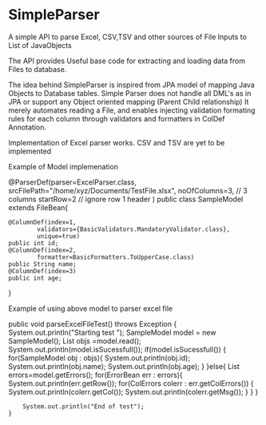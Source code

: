 SimpleParser
============

A simple API to parse Excel, CSV,TSV and other sources of File Inputs to List of JavaObjects

The API provides Useful base code for extracting and loading data from Files to database.

The idea behind SimpleParser is inspired from JPA model of mapping Java Objects to Database tables. 
Simple Parser does not handle all DML's as in JPA or support any Object oriented mapping (Parent Child relationship)
It merely automates reading a File, and enables injecting validation formating rules for each column through 
validators and formatters in ColDef Annotation.


Implementation of Excel parser works. CSV and TSV are yet to be implemented

Example of Model implemenation 

@ParserDef(parser=ExcelParser.class,
srcFilePath="/home/xyz/Documents/TestFile.xlsx",
noOfColumns=3, // 3 columns
startRow=2 // ignore row 1 header
)
public class SampleModel extends FileBean<SampleModel>{

	@ColumnDef(index=1, 
			validators={BasicValidators.MandatoryValidator.class},
			unique=true)
	public int id;
	@ColumnDef(index=2,
			formatter=BasicFormatters.ToUpperCase.class)
	public String name;
	@ColumnDef(index=3)
	public int age;

}

Example of using above model to parser excel file

 public void parseExcelFileTest() throws Exception
    {
    	System.out.println("Starting test ");
    	SampleModel model = new SampleModel();
    	List<SampleModel> objs =model.read();
    	System.out.println(model.isSucessfull());
    	if(model.isSucessfull())
    	{
    		for(SampleModel obj : objs){
        		System.out.println(obj.id);
        		System.out.println(obj.name);
        		System.out.println(obj.age);
        	}
    	}else{
    		List<ErrorBean> errors=model.getErrors();
    		for(ErrorBean err : errors){
    			System.out.println(err.getRow());
    			for(ColErrors colerr : err.getColErrors())
    			{
    				System.out.println(colerr.getCol());
    				System.out.println(colerr.getMsg());
    			}
    		}
    	}
    	
    	System.out.println("End of test");
    } 
